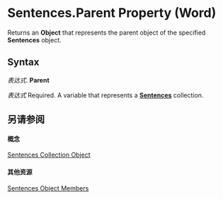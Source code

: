 
# Sentences.Parent Property (Word)

Returns an  **Object** that represents the parent object of the specified **Sentences** object.


## Syntax

 _表达式_. **Parent**

 _表达式_ Required. A variable that represents a **[Sentences](bcb9653d-bada-8e51-f47d-58f17dae19fe.md)** collection.


## 另请参阅


#### 概念


[Sentences Collection Object](bcb9653d-bada-8e51-f47d-58f17dae19fe.md)
#### 其他资源


[Sentences Object Members](http://msdn.microsoft.com/library/a4668263-ff76-6f12-15f5-951d5db96431%28Office.15%29.aspx)